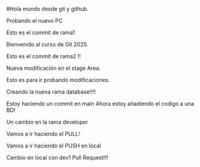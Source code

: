 #Hola mundo desde git y github.

Probando el nuevo PC

Esto es el commit de rama1

Bienvenido al curso de Git 2025.

Esto es el commit de rama2 !!

Nueva modificación en el stage Area.

Esto es para ir probando modificaciones.

Creando la nueva rama database!!!!

Estoy haciendo un commit en main
Ahora estoy añadiendo el codigo a una BD!

Un cambio en la rama developer

Vamos a ir haciendo el PULL!

Vamos a ir haciendo el PUSH en local

Cambio en local con dev1 Pull Request!!!
